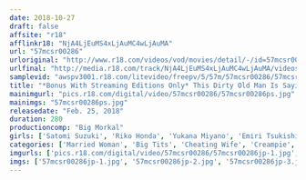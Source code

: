 ```yaml
---
date: 2018-10-27
draft: false
affsite: "r18"
afflinkr18: "NjA4LjEuMS4xLjAuMC4wLjAuMA"
url: "57mcsr00286"
urloriginal: "http://www.r18.com/videos/vod/movies/detail/-/id=57mcsr00286"
urlfinal: "http://media.r18.com/track/NjA4LjEuMS4xLjAuMC4wLjAuMA/videos/vod/movies/detail/-/id=57mcsr00286"
samplevid: "awspv3001.r18.com/litevideo/freepv/5/57m/57mcsr00286/57mcsr00286_dmb_w.mp4"
title: "*Bonus With Streaming Editions Only* This Dirty Old Man Is Saying, I'll Teach You All About How To Really Have Sex This Creepy And Teasing Orgasmic Old Man Is Driving Young Big Tits Girls Crazy With Creampie Sex 10 Girls Young Enough To Be Your Granddaughters/4 Hours"
mainimgurl: "pics.r18.com/digital/video/57mcsr00286/57mcsr00286ps.jpg"
mainimgs: "57mcsr00286ps.jpg"
releasedate: "Feb. 25, 2018"
duration: 280
productioncomp: "Big Morkal"
girls: ['Satomi Suzuki', 'Riko Honda', 'Yukana Miyano', 'Emiri Tsukishima', 'Sana Mori', 'Yukina Kiryu', 'Anju Kitai', 'Itsuki Maino', 'Anzu Hoshi', 'Sayaka Narimi']
categories: ['Married Woman', 'Big Tits', 'Cheating Wife', 'Creampie', 'Hi-Def']
imgurls: ['pics.r18.com/digital/video/57mcsr00286/57mcsr00286jp-1.jpg', 'pics.r18.com/digital/video/57mcsr00286/57mcsr00286jp-2.jpg', 'pics.r18.com/digital/video/57mcsr00286/57mcsr00286jp-3.jpg', 'pics.r18.com/digital/video/57mcsr00286/57mcsr00286jp-4.jpg', 'pics.r18.com/digital/video/57mcsr00286/57mcsr00286jp-5.jpg', 'pics.r18.com/digital/video/57mcsr00286/57mcsr00286jp-6.jpg', 'pics.r18.com/digital/video/57mcsr00286/57mcsr00286jp-7.jpg', 'pics.r18.com/digital/video/57mcsr00286/57mcsr00286jp-8.jpg', 'pics.r18.com/digital/video/57mcsr00286/57mcsr00286jp-9.jpg', 'pics.r18.com/digital/video/57mcsr00286/57mcsr00286jp-10.jpg', 'pics.r18.com/digital/video/57mcsr00286/57mcsr00286jp-11.jpg', 'pics.r18.com/digital/video/57mcsr00286/57mcsr00286jp-12.jpg', 'pics.r18.com/digital/video/57mcsr00286/57mcsr00286jp-13.jpg', 'pics.r18.com/digital/video/57mcsr00286/57mcsr00286jp-14.jpg', 'pics.r18.com/digital/video/57mcsr00286/57mcsr00286jp-15.jpg', 'pics.r18.com/digital/video/57mcsr00286/57mcsr00286jp-16.jpg', 'pics.r18.com/digital/video/57mcsr00286/57mcsr00286jp-17.jpg', 'pics.r18.com/digital/video/57mcsr00286/57mcsr00286jp-18.jpg', 'pics.r18.com/digital/video/57mcsr00286/57mcsr00286jp-19.jpg', 'pics.r18.com/digital/video/57mcsr00286/57mcsr00286jp-20.jpg']
imgs: ['57mcsr00286jp-1.jpg', '57mcsr00286jp-2.jpg', '57mcsr00286jp-3.jpg', '57mcsr00286jp-4.jpg', '57mcsr00286jp-5.jpg', '57mcsr00286jp-6.jpg', '57mcsr00286jp-7.jpg', '57mcsr00286jp-8.jpg', '57mcsr00286jp-9.jpg', '57mcsr00286jp-10.jpg', '57mcsr00286jp-11.jpg', '57mcsr00286jp-12.jpg', '57mcsr00286jp-13.jpg', '57mcsr00286jp-14.jpg', '57mcsr00286jp-15.jpg', '57mcsr00286jp-16.jpg', '57mcsr00286jp-17.jpg', '57mcsr00286jp-18.jpg', '57mcsr00286jp-19.jpg', '57mcsr00286jp-20.jpg']
---
```

